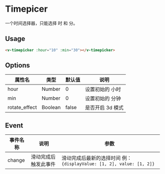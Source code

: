 # Timepicer

一个时间选择器，只能选择 时 和 分。

## Usage
```html
<v-timepicker :hour="10" :min="30"></v-timepicker>
```

## Options
属性名   |    类型      |     默认值     |     说明
----    | ----         | ----    | ----    |
hour    |  Number     |  0  |   设置初始的 小时
min     |  Number     |  0  |   设置初始的 分钟
rotate_effect  |  Boolean | false | 是否开启 3d 模式

## Event
事件名称   |    说明      |     参数
----    | ----         | ----    |
change  |  滑动完成后触发此事件 | 滑动完成后最新的选择时间  例：`{displayValue: [1, 2], value: [1, 2]}`
